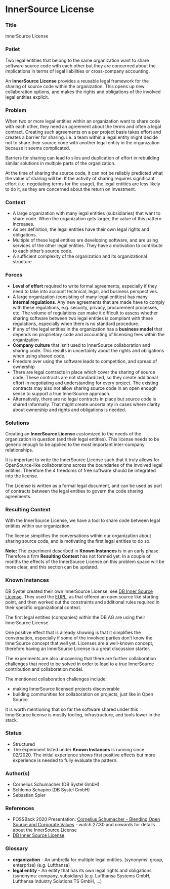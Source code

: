 # InnerSource License

### Title

InnerSource License

### Patlet

Two legal entities that belong to the same organization want to share software source code with each other but they are concerned about the implications in terms of legal liabilities or cross-company accounting.

An **InnerSource License** provides a reusable legal framework for the sharing of source code within the organization. This opens up new collaboration options, and makes the rights and obligations of the involved legal entities explicit.

### Problem

When two or more legal entities within an organization want to share code with each other, they need an agreement about the terms and often a legal contract. Creating such agreements on a per project basis takes effort and creates a barrier for sharing. i.e. a team within a legal entity might decide not to share their source code with another legal entity in the organization because it seems complicated.

Barriers for sharing can lead to silos and duplication of effort in rebuilding similar solutions in multiple parts of the organization.

At the time of sharing the source code, it can not be reliably predicted what the value of sharing will be. If the activity of sharing requires significant effort (i.e. negotiating terms for the usage), the legal entities are less likely to do it, as they are concerned about the return on investment.

### Context

* A large organization with many legal entities (subsidiaries) that want to share code. When the organization gets larger, the value of this pattern increases.
* As per definition, the legal entities have their own legal rights and obligations.
* Multiple of these legal entities are developing software, and are using services of the other legal entities. They have a motivation to contribute to each other’s source code.
* A sufficient complexity of the organization and its organizational structure

### Forces

* **Level of effort** required to write formal agreements, especially if they need to take into account technical, legal, and business perspectives.
* A large organization (consisting of many legal entities) has many **internal regulations**. Any new agreements that are made have to comply with these regulations, e.g. security, privacy, procurement processes, etc. The volume of regulations can make it difficult to assess whether sharing software between two legal entities is compliant with these regulations, especially when there is no standard procedure.
* If any of the legal entities in the organization has a **business model** that depends on proprietary code and accounting of licensing fees within the organization
* **Company culture** that isn’t used to InnerSource collaboration and sharing code. This results in uncertainty about the rights and obligations when using shared code.
* Freedom over using the software leads to competition, and spread of ownership
* There are legal contracts in place which cover the sharing of source code. These contracts are not standardized, so they create additional effort in negotiating and understanding for every project. The existing contracts may also not allow sharing source code in an open enough sense to support a true InnerSource approach.
* Alternatively, there are no legal contracts in place but source code is shared informally. That might create uncertainty in cases where clarity about ownership and rights and obligations is needed.

### Solutions

Creating an **InnerSource License** customized to the needs of the organization in question (and their legal entities). This license needs to be generic enough to be applied to the most important inter-company relationships.

It is important to write the InnerSource License such that it truly allows for OpenSource-like collaborations across the boundaries of the involved legal entities. Therefore the 4 freedoms of free software should be integrated into the license.

The License is written as a formal legal document, and can be used as part of contracts between the legal entities to govern the code sharing agreements.

### Resulting Context

With the InnerSource License, we have a tool to share code between legal entities within our organization.

The license simplifies the conversations within our organization about sharing source code, and is motivating the first legal entities to do so.

**Note:** The experiment described in **Known Instances** is in an early phase. Therefore a firm **Resulting Context** has not formed yet. In a couple of months the effects of the InnerSource License on this problem space will be more clear, and this section can be updated.

### Known Instances

DB Systel created their own InnerSource License, see [DB Inner Source License](https://github.com/dbsystel/open-source-policies/blob/master/DB-Inner-Source-License.md). They used the [EUPL](https://joinup.ec.europa.eu/collection/eupl/eupl-text-eupl-12), as that offered an open source like starting point, and then worked out the constraints and additional rules required in their specific organizational context.

The first legal entities (companies) within the DB AG are using their InnerSource License.

One positive effect that is already showing is that it simplifies the conversation, especially if some of the involved parties don’t know the InnerSource concept that well yet. Licenses are a well-known concept, therefore having an InnerSource License is a great discussion starter.

The experiments are also uncovering that there are further collaboration challenges that need to be solved in order to lead to a true InnerSource contribution and collaboration model.

The mentioned collaboration challenges include:

* making InnerSource licensed projects discoverable
* building communities for collaboration on projects, just like in Open Source

It is worth mentioning that so far the software shared under this InnerSource license is mostly tooling, infrastructure, and tools lower in the stack.

### Status

* Structured
* The experiment listed under **Known Instances** is running since 02/2020. The initial experience shows first positive effects but more experience is needed to fully evaluate the pattern.

### Author(s)

* Cornelius Schumacher (DB Systel GmbH)
* Schlomo Schapiro (DB Systel GmbH)
* Sebastian Spier

### References

* FOSSBack 2020 Presentation: [Cornelius Schumacher - Blending Open Source and Corporate Values](https://youtu.be/hikC6U8X\_Ec) - watch 27:30 and onwards for details about the InnerSource License
* [DB Inner Source License](https://github.com/dbsystel/open-source-policies/blob/master/DB-Inner-Source-License.md)

### Glossary

* **organization** - An umbrella for multiple legal entities. (synonyms: group, enterprise) (e.g. Lufthansa)
* **legal entity** - An entity that has its own legal rights and obligations (synonyms: company, subsidiary) (e.g. Lufthansa Systems GmbH, Lufthansa Industry Solutions TS GmbH, ...)
